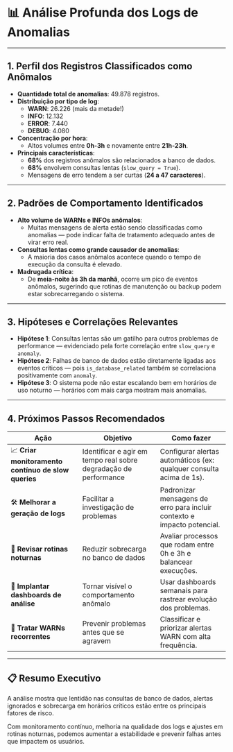 # 📊 Análise Profunda dos Logs de Anomalias

---

## 1. Perfil dos Registros Classificados como Anômalos

- **Quantidade total de anomalias**: 49.878 registros.
- **Distribuição por tipo de log**:
  - **WARN**: 26.226 (mais da metade!)
  - **INFO**: 12.132
  - **ERROR**: 7.440
  - **DEBUG**: 4.080
- **Concentração por hora**:
  - Altos volumes entre **0h-3h** e novamente entre **21h-23h**.
- **Principais características**:
  - **68%** dos registros anômalos são relacionados a banco de dados.
  - **68%** envolvem consultas lentas (`slow_query = True`).
  - Mensagens de erro tendem a ser curtas (**24 a 47 caracteres**).

---

## 2. Padrões de Comportamento Identificados

- **Alto volume de WARNs e INFOs anômalos**:
  - Muitas mensagens de alerta estão sendo classificadas como anomalias — pode indicar falta de tratamento adequado antes de virar erro real.
- **Consultas lentas como grande causador de anomalias**:
  - A maioria dos casos anômalos acontece quando o tempo de execução da consulta é elevado.
- **Madrugada crítica**:
  - De **meia-noite às 3h da manhã**, ocorre um pico de eventos anômalos, sugerindo que rotinas de manutenção ou backup podem estar sobrecarregando o sistema.

---

## 3. Hipóteses e Correlações Relevantes

- **Hipótese 1**: Consultas lentas são um gatilho para outros problemas de performance — evidenciado pela forte correlação entre `slow_query` e `anomaly`.
- **Hipótese 2**: Falhas de banco de dados estão diretamente ligadas aos eventos críticos — pois `is_database_related` também se correlaciona positivamente com `anomaly`.
- **Hipótese 3**: O sistema pode não estar escalando bem em horários de uso noturno — horários com mais carga mostram mais anomalias.

---

## 4. Próximos Passos Recomendados

| **Ação**                                | **Objetivo**                                | **Como fazer**                                                                 |
|-----------------------------------------|--------------------------------------------|--------------------------------------------------------------------------------|
| 📈 **Criar monitoramento contínuo de slow queries** | Identificar e agir em tempo real sobre degradação de performance | Configurar alertas automáticos (ex: qualquer consulta acima de 1s).            |
| 🛠️ **Melhorar a geração de logs**       | Facilitar a investigação de problemas       | Padronizar mensagens de erro para incluir contexto e impacto potencial.        |
| 🧹 **Revisar rotinas noturnas**          | Reduzir sobrecarga no banco de dados        | Avaliar processos que rodam entre 0h e 3h e balancear execuções.               |
| 🧠 **Implantar dashboards de análise**   | Tornar visível o comportamento anômalo      | Usar dashboards semanais para rastrear evolução dos problemas.                 |
| 🚨 **Tratar WARNs recorrentes**          | Prevenir problemas antes que se agravem     | Classificar e priorizar alertas WARN com alta frequência.                      |

---

## 📋 Resumo Executivo

A análise mostra que lentidão nas consultas de banco de dados, alertas ignorados e sobrecarga em horários críticos estão entre os principais fatores de risco.

Com monitoramento contínuo, melhoria na qualidade dos logs e ajustes em rotinas noturnas, podemos aumentar a estabilidade e prevenir falhas antes que impactem os usuários.